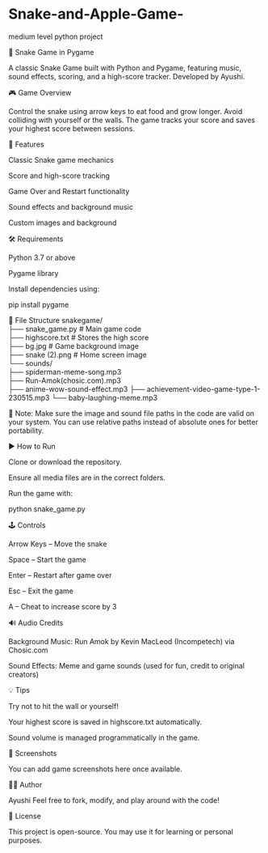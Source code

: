 # Snake-and-Apple-Game-
medium level python project

🐍 Snake Game in Pygame

A classic Snake Game built with Python and Pygame, featuring music, sound effects, scoring, and a high-score tracker. Developed by Ayushi.

🎮 Game Overview

Control the snake using arrow keys to eat food and grow longer. Avoid colliding with yourself or the walls. The game tracks your score and saves your highest score between sessions.

🧠 Features

Classic Snake game mechanics

Score and high-score tracking

Game Over and Restart functionality

Sound effects and background music

Custom images and background

🛠 Requirements

Python 3.7 or above

Pygame library

Install dependencies using:

pip install pygame

📁 File Structure
snakegame/                                                                                                                                                 
├── snake_game.py               # Main game code                                                                                                                                        
├── highscore.txt               # Stores the high score                                                                                                                         
├── bg.jpg                      # Game background image                                                                                                                              
├── snake (2).png               # Home screen image                                                                                                                                   
└── sounds/                                                                                                                                                           
                                                ├── spiderman-meme-song.mp3                                                                                                                 
                                                ├── Run-Amok(chosic.com).mp3                                                                                                                           
                                                ├── anime-wow-sound-effect.mp3                                                                                                                                                                                       ├── achievement-video-game-type-1-230515.mp3                                                                                                                                                                         └── baby-laughing-meme.mp3                                                                                                                                       


📌 Note: Make sure the image and sound file paths in the code are valid on your system. You can use relative paths instead of absolute ones for better portability.

▶️ How to Run

Clone or download the repository.

Ensure all media files are in the correct folders.

Run the game with:

python snake_game.py

🕹 Controls

Arrow Keys – Move the snake

Space – Start the game

Enter – Restart after game over

Esc – Exit the game

A – Cheat to increase score by 3

🔊 Audio Credits

Background Music: Run Amok by Kevin MacLeod (Incompetech) via Chosic.com

Sound Effects: Meme and game sounds (used for fun, credit to original creators)

💡 Tips

Try not to hit the wall or yourself!

Your highest score is saved in highscore.txt automatically.

Sound volume is managed programmatically in the game.

📸 Screenshots

You can add game screenshots here once available.

👩‍💻 Author

Ayushi
Feel free to fork, modify, and play around with the code!

📄 License

This project is open-source. You may use it for learning or personal purposes.
